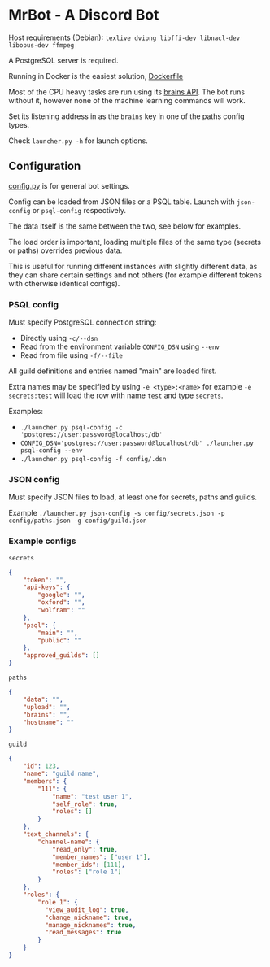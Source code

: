 # MrBot - A Discord Bot

Host requirements (Debian):
`texlive dvipng libffi-dev libnacl-dev libopus-dev ffmpeg`

A PostgreSQL server is required.

Running in Docker is the easiest solution, [Dockerfile](https://github.com/cosandr/containers/blob/master/containers/mrbot/bot.Dockerfile)

Most of the CPU heavy tasks are run using its [brains API](https://github.com/cosandr/mrbot-brains).
The bot runs without it, however none of the machine learning commands will work.

Set its listening address in as the `brains` key in one of the paths config types.

Check `launcher.py -h` for launch options.

## Configuration

[config.py](config/config.py) is for general bot settings.

Config can be loaded from JSON files or a PSQL table.
Launch with `json-config` or `psql-config` respectively.

The data itself is the same between the two, see below for examples.

The load order is important, loading multiple files of the same type (secrets or paths) overrides previous data.

This is useful for running different instances with slightly different data, as they can share certain settings
and not others (for example different tokens with otherwise identical configs).

### PSQL config

Must specify PostgreSQL connection string:
 - Directly using `-c/--dsn`
 - Read from the environment variable `CONFIG_DSN` using `--env`
 - Read from file using `-f/--file`

All guild definitions and entries named "main" are loaded first.

Extra names may be specified by using `-e <type>:<name>` for example `-e secrets:test` will load
the row with name `test` and type `secrets`.

Examples:
 - `./launcher.py psql-config -c 'postgres://user:password@localhost/db'`
 - `CONFIG_DSN='postgres://user:password@localhost/db' ./launcher.py psql-config --env`
 - `./launcher.py psql-config -f config/.dsn`


### JSON config

Must specify JSON files to load, at least one for secrets, paths and guilds.

Example `./launcher.py json-config -s config/secrets.json -p config/paths.json -g config/guild.json`

### Example configs
`secrets`
```json
{
    "token": "",
    "api-keys": {
        "google": "",
        "oxford": "",
        "wolfram": ""
    },
    "psql": {
        "main": "",
        "public": ""
    },
    "approved_guilds": []
}
```

`paths`
```json
{
    "data": "",
    "upload": "",
    "brains": "",
    "hostname": ""
}
```

`guild`
```json
{
    "id": 123,
    "name": "guild name",
    "members": {
        "111": {
            "name": "test user 1",
            "self_role": true,
            "roles": []
        }
    },
    "text_channels": {
        "channel-name": {
            "read_only": true,
            "member_names": ["user 1"],
            "member_ids": [111],
            "roles": ["role 1"]
        }
    },
    "roles": {
        "role 1": {
          "view_audit_log": true,
          "change_nickname": true,
          "manage_nicknames": true,
          "read_messages": true
        }
    }
}

```
